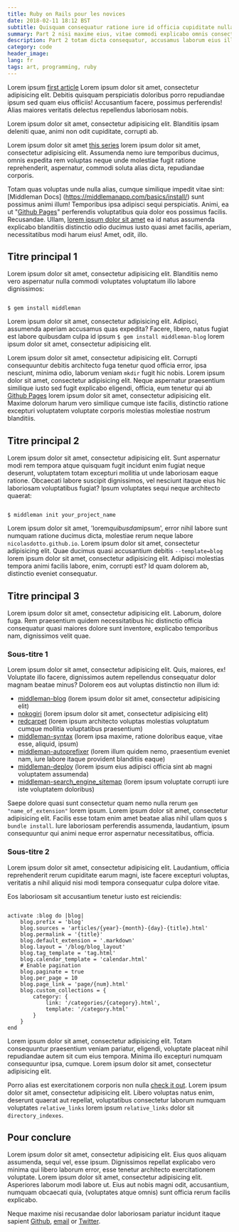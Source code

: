 ```yaml
---
title: Ruby on Rails pour les novices
date: 2018-02-11 18:12 BST
subtitle: Quisquam consequatur ratione iure id officia cupiditate nulla
summary: Part 2 nisi maxime eius, vitae commodi explicabo omnis consectetur, ex dolorem? Totam debitis corporis eius.
description: Part 2 totam dicta consequatur, accusamus laborum eius illum a, tempore, ducimus labore hic nobis nemo quibusdam veritatis quis.
category: code
header_image:
lang: fr
tags: art, programming, ruby
---
```


Lorem ipsum [first article](http://www.nicolasdotto.com/blog/loremipsum/) Lorem ipsum dolor sit amet, consectetur adipisicing elit. Debitis quisquam perspiciatis doloribus porro repudiandae ipsum sed quam eius officiis! Accusantium facere, possimus perferendis! Alias maiores veritatis delectus repellendus laboriosam nobis.

Lorem ipsum dolor sit amet, consectetur adipisicing elit. Blanditiis ipsam deleniti quae, animi non odit cupiditate, corrupti ab. 

Lorem ipsum dolor sit amet [this series](http://www.nicolasdotto.com/blog/loremipsum/) lorem ipsum dolor sit amet, consectetur adipisicing elit. Assumenda nemo iure temporibus ducimus, omnis expedita rem voluptas neque unde molestiae fugit ratione reprehenderit, aspernatur, commodi soluta alias dicta, repudiandae corporis.

Totam quas voluptas unde nulla alias, cumque similique impedit vitae sint:
[Middleman Docs]        (https://middlemanapp.com/basics/install/) sunt possimus animi illum! Temporibus ipsa adipisci sequi perspiciatis. Animi, ea ut "[Github Pages](https://pages.github.com)" perferendis voluptatibus quia dolor eos possimus facilis. Recusandae.
Ullam, [lorem ipsum dolor sit amet](http://www.nicolasdotto.com/starting-is-hard/) ea id natus assumenda explicabo blanditiis distinctio odio ducimus iusto quasi amet facilis, aperiam, necessitatibus modi harum eius! Amet, odit, illo.

## Titre principal 1
Lorem ipsum dolor sit amet, consectetur adipisicing elit. Blanditiis nemo vero aspernatur nulla commodi voluptates voluptatum illo labore dignissimos:

<pre><code class="language-bash">
$ gem install middleman
</code></pre>

Lorem ipsum dolor sit amet, consectetur adipisicing elit. Adipisci, assumenda aperiam accusamus quas expedita? Facere, libero, natus fugiat est labore quibusdam culpa id ipsum `$ gem install middleman-blog` lorem ipsum dolor sit amet, consectetur adipisicing elit.

Lorem ipsum dolor sit amet, consectetur adipisicing elit. Corrupti consequuntur debitis architecto fuga tenetur quod officia error, ipsa nesciunt, minima odio, laborum veniam `mkdir` fugit hic nobis. Lorem ipsum dolor sit amet, consectetur adipisicing elit. Neque aspernatur praesentium similique iusto sed fugit explicabo eligendi, officia, eum tenetur qui ab [Github Pages](https://pages.github.com) lorem ipsum dolor sit amet, consectetur adipisicing elit. Maxime dolorum harum vero similique cumque iste facilis, distinctio ratione excepturi voluptatem voluptate corporis molestias molestiae nostrum blanditiis.

## Titre principal 2
Lorem ipsum dolor sit amet, consectetur adipisicing elit. Sunt aspernatur modi rem tempora atque quisquam fugit incidunt enim fugiat neque deserunt, voluptatem totam excepturi mollitia ut unde laboriosam eaque ratione. Obcaecati labore suscipit dignissimos, vel nesciunt itaque eius hic laboriosam voluptatibus fugiat? Ipsum voluptates sequi neque architecto quaerat:

<pre><code class="language-bash">
$ middleman init your_project_name
</code></pre>

Lorem ipsum dolor sit amet, 'lorem*quibusdam*ipsum', error nihil labore sunt numquam ratione ducimus dicta, molestiae rerum neque labore `nicolasdotto.github.io`. Lorem ipsum dolor sit amet, consectetur adipisicing elit. Quae ducimus quasi accusantium debitis `--template=blog` lorem ipsum dolor sit amet, consectetur adipisicing elit. Adipisci molestias tempora animi facilis labore, enim, corrupti est? Id quam dolorem ab, distinctio eveniet consequatur.

## Titre principal 3
Lorem ipsum dolor sit amet, consectetur adipisicing elit. Laborum, dolore fuga. Rem praesentium quidem necessitatibus hic distinctio officia consequatur quasi maiores dolore sunt inventore, explicabo temporibus nam, dignissimos velit quae.

### Sous-titre 1
Lorem ipsum dolor sit amet, consectetur adipisicing elit. Quis, maiores, ex! Voluptate illo facere, dignissimos autem repellendus consequatur dolor magnam beatae minus? Dolorem eos aut voluptas distinctio non illum id:

- [middleman-blog](https://github.com/middleman/middleman-blog) (lorem ipsum dolor sit amet, consectetur adipisicing elit)
- [nokogiri](https://github.com/sparklemotion/nokogiri) (lorem ipsum dolor sit amet, consectetur adipisicing elit)
- [redcarpet](https://github.com/vmg/redcarpet) (lorem ipsum architecto voluptas molestias voluptatum cumque mollitia voluptatibus praesentium)
- [middleman-syntax](https://github.com/middleman/middleman-syntax) (lorem ipsa maxime, ratione doloribus eaque, vitae esse, aliquid, ipsum)
- [middleman-autoprefixer](https://github.com/middleman/middleman-autoprefixer) (lorem illum quidem nemo, praesentium eveniet nam, iure labore itaque provident blanditiis eaque)
- [middleman-deploy](https://github.com/middleman-contrib/middleman-deploy) (lorem ipsum eius adipisci officia sint ab magni voluptatem assumenda)
- [middleman-search\_engine\_sitemap](https://github.com/Aupajo/middleman-search_engine_sitemap) (lorem ipsum voluptate corrupti iure iste voluptatem doloribus)

Saepe dolore quasi sunt consectetur quam nemo nulla rerum `gem "name_of_extension"` lorem ipsum. Lorem ipsum dolor sit amet, consectetur adipisicing elit. Facilis esse totam enim amet beatae alias nihil ullam quos `$ bundle install`. Iure laboriosam perferendis assumenda, laudantium, ipsum consequuntur qui animi neque error aspernatur necessitatibus, officia. 

### Sous-titre 2
Lorem ipsum dolor sit amet, consectetur adipisicing elit. Laudantium, officia reprehenderit rerum cupiditate earum magni, iste facere excepturi voluptas, veritatis a nihil aliquid nisi modi tempora consequatur culpa dolore vitae.

Eos laboriosam sit accusantium tenetur iusto est reiciendis:

<pre><code class="language-ruby">
activate :blog do |blog|
    blog.prefix = 'blog'
    blog.sources = 'articles/{year}-{month}-{day}-{title}.html'
    blog.permalink = '{title}'
    blog.default_extension = '.markdown'
    blog.layout = '/blog/blog_layout'
    blog.tag_template = 'tag.html'
    blog.calendar_template = 'calendar.html'
    # Enable pagination
    blog.paginate = true
    blog.per_page = 10
    blog.page_link = 'page/{num}.html'
    blog.custom_collections = {
        category: {
            link: '/categories/{category}.html',
            template: '/category.html'
        }
    }
end
</pre></code>

Lorem ipsum dolor sit amet, consectetur adipisicing elit. Totam consequuntur praesentium veniam pariatur, eligendi, voluptate placeat nihil repudiandae autem sit cum eius tempora. Minima illo excepturi numquam consequuntur ipsa, cumque. Lorem ipsum dolor sit amet, consectetur adipisicing elit. 

Porro alias est exercitationem corporis non nulla [check it out](https://github.com/nicolasdotto/nicolasdotto.github.io/blog/source/config.rb). Lorem ipsum dolor sit amet, consectetur adipisicing elit. Libero voluptas natus enim, deserunt quaerat aut repellat, voluptatibus consectetur laborum numquam voluptates `relative_links` lorem ipsum `relative_links` dolor sit `directory_indexes`.

## Pour conclure
Lorem ipsum dolor sit amet, consectetur adipisicing elit. Eius quos aliquam assumenda, sequi vel, esse ipsum. Dignissimos repellat explicabo vero minima qui libero laborum error, esse tenetur architecto exercitationem voluptate.
Lorem ipsum dolor sit amet, consectetur adipisicing elit. Asperiores laborum modi labore ut. Eius aut nobis magni odit, accusantium, numquam obcaecati quia, (voluptates atque omnis) sunt officia rerum facilis explicabo.

Neque maxime nisi recusandae dolor laboriosam pariatur incidunt itaque sapient [Github](https://github.com/nicolasdotto/nicolasdotto.github.io), [email](http://www.nicolasdotto.com#contact) or [Twitter](http://www.twitter.com/nicodosw11).

